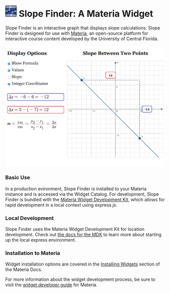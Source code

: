 <h1>
    <img src="src/_icons/icon-60.png" width="36px"/>
    Slope Finder: A Materia Widget
</h1>

Slope Finder is an interactive graph that displays slope calculations. Slope Finder is designed for use with [Materia](https://github.com/ucfopen/Materia), an open-source platform for interactive course content developed by the University of Central Florida.

![Slope Finder Player](src/_screen-shots/1.png)

### Basic Use

In a production evironment, Slope Finder is installed to your Materia instance and is accessed via the Widget Catalog. For development, Slope Finder is bundled with the [Materia Widget Development Kit](https://github.com/ucfopen/Materia-Widget-Dev-Kit), which allows for rapid development in a local context using express.js.

### Local Development

Slope Finder uses the Materia Widget Development Kit for location development. Check out [the docs for the MDK](https://ucfopen.github.io/Materia-Docs/develop/materia-widget-development-kit.html) to learn more about starting up the local express environment.

### Installation to Materia

Widget installation options are covered in the [Installing Widgets](https://ucfopen.github.io/Materia-Docs/admin/installing-widgets.html) section of the Materia Docs.

For more information about the widget development process, be sure to visit the [widget developer guide](https://ucfopen.github.io/Materia-Docs/develop/widget-developer-guide.html) for Materia.
